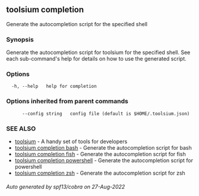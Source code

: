 ## toolsium completion

Generate the autocompletion script for the specified shell

### Synopsis

Generate the autocompletion script for toolsium for the specified shell.
See each sub-command's help for details on how to use the generated script.


### Options

```
  -h, --help   help for completion
```

### Options inherited from parent commands

```
      --config string   config file (default is $HOME/.toolsium.json)
```

### SEE ALSO

* [toolsium](toolsium.md)	 - A handy set of tools for developers
* [toolsium completion bash](toolsium_completion_bash.md)	 - Generate the autocompletion script for bash
* [toolsium completion fish](toolsium_completion_fish.md)	 - Generate the autocompletion script for fish
* [toolsium completion powershell](toolsium_completion_powershell.md)	 - Generate the autocompletion script for powershell
* [toolsium completion zsh](toolsium_completion_zsh.md)	 - Generate the autocompletion script for zsh

###### Auto generated by spf13/cobra on 27-Aug-2022
